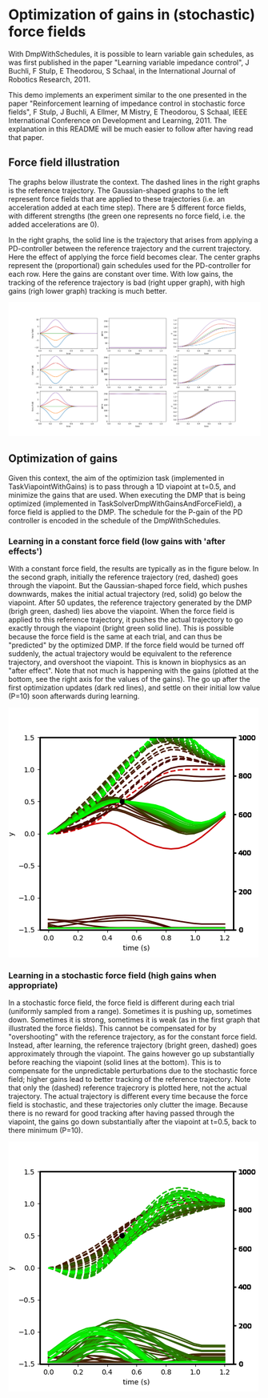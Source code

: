 # Optimization of gains in (stochastic) force fields

With DmpWithSchedules, it is possible to learn variable gain schedules, as was first published in the paper "Learning variable impedance control", J Buchli, F Stulp, E Theodorou, S Schaal, in the 
International Journal of Robotics Research, 2011.

This demo implements an experiment similar to the one presented in the paper "Reinforcement learning of impedance control in stochastic force fields", F Stulp, J Buchli, A Ellmer, M Mistry, E Theodorou, S Schaal, IEEE International Conference on Development and Learning, 2011. The explanation in this README will be much easier to follow after having read that paper.

##  Force field illustration

The graphs below illustrate the context. The dashed lines in the right graphs is the reference trajectory. The Gaussian-shaped graphs to the left represent force fields that are applied to these trajectories (i.e. an acceleration added at each time step). There are 5 different force fields, with different strengths (the green one represents no force field, i.e. the added accelerations are 0). 

In the right graphs, the solid line is the trajectory that arises from applying a PD-controller between the reference trajectory and the current trajectory. Here the effect of applying the force field becomes clear. The center graphs represent the (proportional) gain schedules used for the PD-controller for each row. Here the gains are constant over time. With low gains, the tracking of the reference trajectory is bad (right upper graph), with high gains (righ lower graph) tracking is much better.

![](force_fields.png  "Stochastic force fields and the effects of gains.")

##  Optimization of gains

Given this context, the aim of the optimizion task (implemented in TaskViapointWithGains) is to pass through a 1D viapoint at t=0.5, and minimize the gains that are used. When executing the DMP that is being optimized (implemented in TaskSolverDmpWithGainsAndForceField), a force field is applied to the DMP. The schedule for the P-gain of the PD controller is encoded in the schedule of the DmpWithSchedules.

### Learning in a constant force field (low gains with 'after effects')

With a constant force field, the results are typically as in the figure below. In the second graph, initially the reference trajectory (red, dashed) goes through the viapoint. But the Gaussian-shaped force field, which pushes downwards, makes the initial actual trajectory (red, solid) go below the viapoint. After 50 updates, the reference trajectory generated by the DMP (brigh green, dashed) lies above the viapoint. When the force field is applied to this reference trajectory, it pushes the actual trajectory to go exactly through the viapoint (bright green solid line). This is possible because the force field is the same at each trial, and can thus be "predicted" by the optimized DMP. If the force field would be turned off suddenly, the actual trajectory would be equivalent to the reference trajectory, and overshoot the viapoint. This is known in biophysics as an "after effect". Note that not much is happening with the gains (plotted at the bottom, see the right axis for the values of the gains). The go up after the first optimization updates (dark red lines), and settle on their initial low value (P=10) soon afterwards during learning.

![](constant_force_field.png  "Learning in a constant force field.")

### Learning in a stochastic force field (high gains when appropriate)

In a stochastic force field, the force field is different during each trial (uniformly sampled from a range). Sometimes it is pushing up, sometimes down. Sometimes it is strong, sometimes it is weak (as in the first graph that illustrated the force fields). This cannot be compensated for by "overshooting" with the reference trajectory, as for the constant force field. Instead, after learning, the reference trajectory (bright green, dashed) goes approximately through the viapoint. The gains however go up substantially before reaching the viapoint (solid lines at the bottom). This is to compensate for the unpredictable perturbations due to the stochastic force field; higher gains lead to better tracking of the reference trajectory. Note that only the (dashed) reference trajecrory is plotted here, not the actual trajectory. The actual trajectory is different every time because the force field is stochastic, and these trajectories only clutter the image. Because there is no reward for good tracking after having passed through the viapoint, the gains go down substantially after the viapoint at t=0.5, back to there minimum (P=10).

![](stochastic_force_field.png  "Learning in a stochastic force field.")
